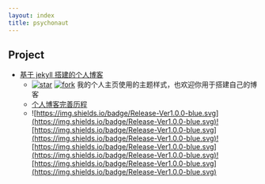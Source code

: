 ```yaml
---
layout: index
title: psychonaut
---
```


## Project

- [基于 jekyll 搭建的个人博客](https://github.com/fengwei2002/fengwei2002.github.io)
  - [![star](https://img.shields.io/github/stars/fengwei2002/fengwei2002.github.io.svg)](https://github.com/fengwei2002/fengwei2002.github.io)  [![fork](https://img.shields.io/github/forks/fengwei2002/fengwei2002.github.io.svg)](https://github.com/fengwei2002/fengwei2002.github.io/fork) 我的个人主页使用的主题样式，也欢迎你用于搭建自己的博客
  - [个人博客完善历程](https://feng-w.cn/posts/%E6%90%AD%E5%BB%BA%E5%8D%9A%E5%AE%A2%E4%B9%8B%E6%97%85)
  - ![https://img.shields.io/badge/Release-Ver1.0.0-blue.svg](https://img.shields.io/badge/Release-Ver1.0.0-blue.svg)![https://img.shields.io/badge/Release-Ver1.0.0-blue.svg](https://img.shields.io/badge/Release-Ver1.0.0-blue.svg)![https://img.shields.io/badge/Release-Ver1.0.0-blue.svg](https://img.shields.io/badge/Release-Ver1.0.0-blue.svg)![https://img.shields.io/badge/Release-Ver1.0.0-blue.svg](https://img.shields.io/badge/Release-Ver1.0.0-blue.svg)
<!-- - [![](徽章/进度条URL)](点击超链接) -->